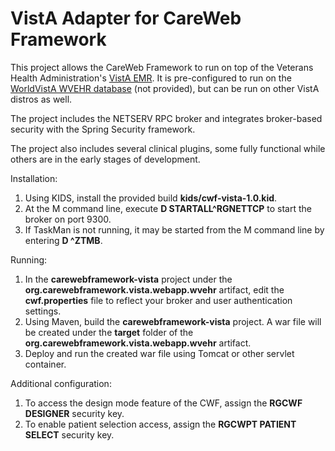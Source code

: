 # VistA Adapter for CareWeb Framework
This project allows the CareWeb Framework to run on top of the Veterans Health Administration's [VistA EMR](http://www.ehealth.va.gov/VistA.asp).  It is pre-configured to run on the  [WorldVistA WVEHR database](http://worldvista.org/Software_Download)  (not provided), but can be run on other VistA distros as well.

The project includes the NETSERV RPC broker and integrates broker-based security with
the Spring Security framework.

The project also includes several clinical plugins, some fully functional while others are in the early
stages of development.

Installation:

1. Using KIDS, install the provided build <b>kids/cwf-vista-1.0.kid</b>.
2. At the M command line, execute <b>D STARTALL^RGNETTCP</b> to start the broker on port 9300.
3. If TaskMan is not running, it may be started from the M command line by entering <b>D ^ZTMB</b>.

Running:

1. In the <b>carewebframework-vista</b> project under the <b>org.carewebframework.vista.webapp.wvehr</b> artifact, edit the <b>cwf.properties</b> file to reflect your broker and user authentication settings.
2. Using Maven, build the <b>carewebframework-vista</b> project.  A war file will be created under the <b>target</b> folder of the <b>org.carewebframework.vista.webapp.wvehr</b> artifact.
3. Deploy and run the created war file using Tomcat or other servlet container.

Additional configuration:

1. To access the design mode feature of the CWF, assign the <b>RGCWF DESIGNER</b> security key.
2. To enable patient selection access, assign the <b>RGCWPT PATIENT SELECT</b> security key.
